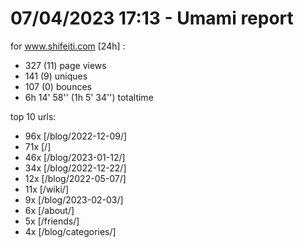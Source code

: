 # 07/04/2023 17:13 - Umami report
for www.shifeiti.com [24h] :

 - 327 (11) page views
 - 141 (9) uniques
 - 107 (0) bounces
 - 6h 14' 58'' (1h 5' 34'') totaltime


top 10 urls:
 - 96x [/blog/2022-12-09/]
 - 71x [/]
 - 46x [/blog/2023-01-12/]
 - 34x [/blog/2022-12-22/]
 - 12x [/blog/2022-05-07/]
 - 11x [/wiki/]
 - 9x [/blog/2023-02-03/]
 - 6x [/about/]
 - 5x [/friends/]
 - 4x [/blog/categories/]


